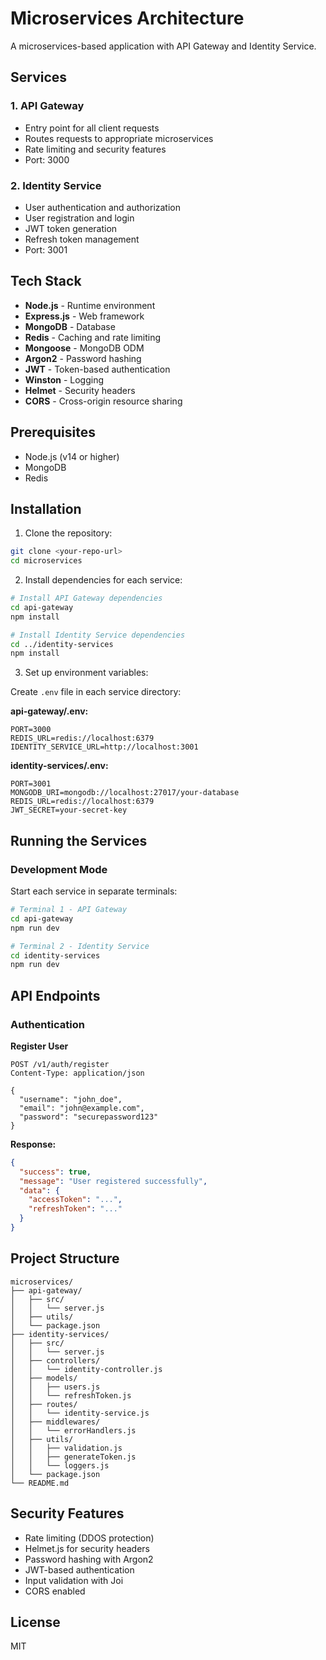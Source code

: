 # Microservices Architecture

A microservices-based application with API Gateway and Identity Service.

## Services

### 1. API Gateway
- Entry point for all client requests
- Routes requests to appropriate microservices
- Rate limiting and security features
- Port: 3000

### 2. Identity Service
- User authentication and authorization
- User registration and login
- JWT token generation
- Refresh token management
- Port: 3001

## Tech Stack

- **Node.js** - Runtime environment
- **Express.js** - Web framework
- **MongoDB** - Database
- **Redis** - Caching and rate limiting
- **Mongoose** - MongoDB ODM
- **Argon2** - Password hashing
- **JWT** - Token-based authentication
- **Winston** - Logging
- **Helmet** - Security headers
- **CORS** - Cross-origin resource sharing

## Prerequisites

- Node.js (v14 or higher)
- MongoDB
- Redis

## Installation

1. Clone the repository:
```bash
git clone <your-repo-url>
cd microservices
```

2. Install dependencies for each service:
```bash
# Install API Gateway dependencies
cd api-gateway
npm install

# Install Identity Service dependencies
cd ../identity-services
npm install
```

3. Set up environment variables:

Create `.env` file in each service directory:

**api-gateway/.env:**
```
PORT=3000
REDIS_URL=redis://localhost:6379
IDENTITY_SERVICE_URL=http://localhost:3001
```

**identity-services/.env:**
```
PORT=3001
MONGODB_URI=mongodb://localhost:27017/your-database
REDIS_URL=redis://localhost:6379
JWT_SECRET=your-secret-key
```

## Running the Services

### Development Mode

Start each service in separate terminals:

```bash
# Terminal 1 - API Gateway
cd api-gateway
npm run dev

# Terminal 2 - Identity Service
cd identity-services
npm run dev
```

## API Endpoints

### Authentication

**Register User**
```
POST /v1/auth/register
Content-Type: application/json

{
  "username": "john_doe",
  "email": "john@example.com",
  "password": "securepassword123"
}
```

**Response:**
```json
{
  "success": true,
  "message": "User registered successfully",
  "data": {
    "accessToken": "...",
    "refreshToken": "..."
  }
}
```

## Project Structure

```
microservices/
├── api-gateway/
│   ├── src/
│   │   └── server.js
│   ├── utils/
│   └── package.json
├── identity-services/
│   ├── src/
│   │   └── server.js
│   ├── controllers/
│   │   └── identity-controller.js
│   ├── models/
│   │   ├── users.js
│   │   └── refreshToken.js
│   ├── routes/
│   │   └── identity-service.js
│   ├── middlewares/
│   │   └── errorHandlers.js
│   ├── utils/
│   │   ├── validation.js
│   │   ├── generateToken.js
│   │   └── loggers.js
│   └── package.json
└── README.md
```

## Security Features

- Rate limiting (DDOS protection)
- Helmet.js for security headers
- Password hashing with Argon2
- JWT-based authentication
- Input validation with Joi
- CORS enabled

## License

MIT

